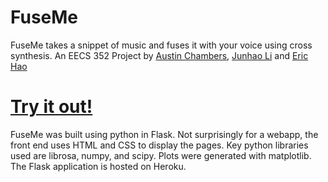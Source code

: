 # FuseMe
FuseMe takes a snippet of music and fuses it with your voice using cross synthesis. An EECS 352 Project by  [Austin Chambers](https://github.com/Austinchambers1), [Junhao Li](https://github.com/JunhaoSLi) and [Eric Hao](https://github.com/brotatotes)

# [Try it out!](https://fuseme.herokuapp.com/)
FuseMe was built using python in Flask. Not surprisingly for a webapp, the front end uses HTML and CSS to display the pages. Key python libraries used are librosa, numpy, and scipy. Plots were generated with matplotlib. The Flask application is hosted on Heroku.
